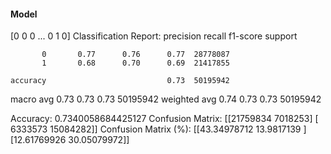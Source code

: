 #### Model
[0 0 0 ... 0 1 0]
Classification Report:
              precision    recall  f1-score   support

           0       0.77      0.76      0.77  28778087
           1       0.68      0.70      0.69  21417855

    accuracy                           0.73  50195942
   macro avg       0.73      0.73      0.73  50195942
weighted avg       0.74      0.73      0.73  50195942

Accuracy: 0.7340058684425127
Confusion Matrix:
[[21759834  7018253]
 [ 6333573 15084282]]
Confusion Matrix (%):
[[43.34978712 13.9817139 ]
 [12.61769926 30.05079972]]
